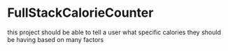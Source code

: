 # FullStackCalorieCounter
this project should be able to tell a user what specific calories they should be having based on many factors
